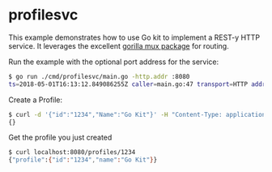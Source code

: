 # profilesvc

This example demonstrates how to use Go kit to implement a REST-y HTTP service.
It leverages the excellent [gorilla mux package](https://github.com/gorilla/mux) for routing.

Run the example with the optional port address for the service: 

```bash
$ go run ./cmd/profilesvc/main.go -http.addr :8080
ts=2018-05-01T16:13:12.849086255Z caller=main.go:47 transport=HTTP addr=:8080
```

Create a Profile:

```bash
$ curl -d '{"id":"1234","Name":"Go Kit"}' -H "Content-Type: application/json" -X POST http://localhost:8080/profiles/
{}
```

Get the profile you just created

```bash
$ curl localhost:8080/profiles/1234
{"profile":{"id":"1234","name":"Go Kit"}}
```
